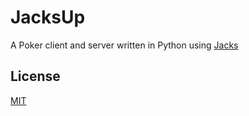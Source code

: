 # JacksUp

A Poker client and server written in Python using [Jacks](https://github.com/Cheran-Senthil/Jacks)

## License

[MIT](LICENSE)
